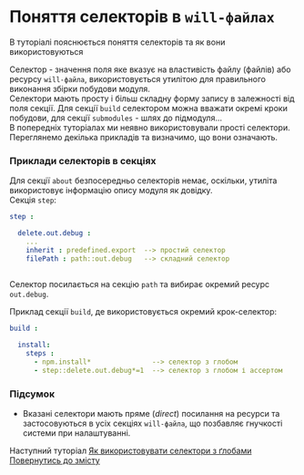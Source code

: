 # Поняття селекторів в `will-файлах`

В туторіалі пояснюється поняття селекторів та як вони використовуються

Селектор - значення поля яке вказує на властивість файлу (файлів) або ресурсу `will-файла`, використовується утилітою для правильного виконання збірки побудови модуля.  
Селектори мають просту і більш складну форму запису в залежності від поля секції. Для секції `build` селектором можна вважати окремі кроки побудови, для секції `submodules` - шлях до підмодуля...  
В попередніх туторіалах ми неявно використовували прості селектори. Переглянемо декілька прикладів та визначимо, що вони означають.   

### Приклади селекторів в секціях
Для секції `about` безпосередньо селекторів немає, оскільки, утиліта використовує інформацію опису модуля як довідку.  
Cекція `step`:

```yaml
step :

  delete.out.debug :
    ...
    inherit : predefined.export  --> простий селектор
    filePath : path::out.debug   --> складний селектор
    
```

Селектор посилається на секцію `path` та вибирає окремий ресурс `out.debug`.

Приклад секції `build`, де використовується окремий крок-селектор:

```yaml
build :

  install:
    steps :
      - npm.install*               --> селектор з глобом
      - step::delete.out.debug*=1  --> селектор з глобом і ассертом

```

### Підсумок
- Вказані селектори мають пряме (_direct_) посилання на ресурси та застосовуються в усіх секціях `will-файла`, що позбавляє гнучкості системи при налаштуванні.

Наступний туторіал [Як використовувати селектори з ґлобами](HowToUseSelectorsWithGlob.md)  
[Повернутись до змісту](../README.md#tutorials)